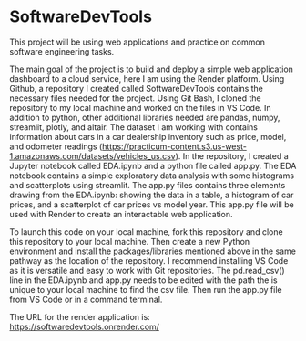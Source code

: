 # SoftwareDevTools
This project will be using web applications and practice on common software engineering tasks.

The main goal of the project is to build and deploy a simple web application dashboard to a cloud service, here I am using the Render platform. Using Github, a repository I created called SoftwareDevTools contains the necessary files needed for the project. Using Git Bash, I cloned the repository to my local machine and worked on the files in VS Code. In addition to python, other additional libraries needed are pandas, numpy, streamlit, plotly, and altair. The dataset I am working with contains information about cars in a car dealership inventory such as price, model, and odometer readings (https://practicum-content.s3.us-west-1.amazonaws.com/datasets/vehicles_us.csv). In the repository, I created a Jupyter notebook called EDA.ipynb and a python file called app.py. The EDA notebook contains a simple exploratory data analysis with some histograms and scatterplots using streamlit. The app.py files contains three elements drawing from the EDA.ipynb: showing the data in a table, a histogram of car prices, and a scatterplot of car prices vs model year. This app.py file will be used with Render to create an interactable web application.

To launch this code on your local machine, fork this repository and clone this repository to your local machine. Then create a new Python environment and install the packages/libraries mentioned above in the same pathway as the location of the repository. I recommend installing VS Code as it is versatile and easy to work with Git repositories. The pd.read_csv() line in the EDA.ipynb and app.py needs to be edited with the path the is unique to your local machine to find the csv file. Then run the app.py file from VS Code or in a command terminal.

The URL for the render application is: https://softwaredevtools.onrender.com/
